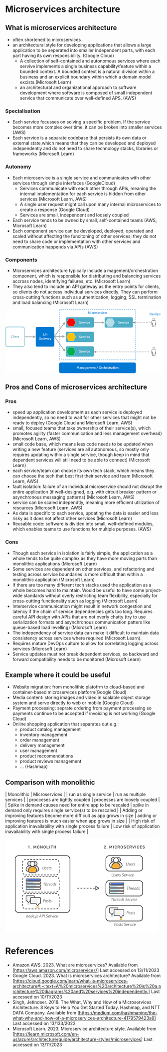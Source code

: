 # Microservices architecture
## What is microservices architecture
- often shortened to microservices
- an architectural style for developing applications that allows a large application to be seperated into smaller independent parts, with each part having its own responsibility. (Google Cloud)
    - A collection of self-contained and autonomous services where each servive implements a single business capability/feature within a bounded context. A bounded context is a natural division within a business and an explicit boundary within which a domain model excists.(Microsoft Learn)
    - an architectural and organizational approach to software development where software is composed of small independent service that communicate over well-defined APS. (AWS)

### Specialisation 
- Each service focusses on solving a specific problem. If the service becomes more complex over time, it can be broken into smaller services (AWS)
- Each service is a separate codebase that persists its own data or external state,which means that they can be developed and deployed independently and do not need to share technology stacks, libraries or frameworks (Microsoft Learn)

### Autonomy
- Each microservice is a single service and communicates with other services through simple interfaces (GoogleCloud)
    - Services communicate with each other through APIs, meaning the internal implementation for each service is hidden from other services (Microsoft Learn, AWS)
    - A single user request might call upon many internal microservices to create a response (Google Cloud)
    - Services are small, independent and loosely coupled
- Each service tends to be owned by small, self-contained teams (AWS, Microsoft Learn)
- Each component service can be developed, deployed, operated and scaled without affecting the funcitoning of other services; they do not need to share code or implementation with other services and communication happends via APIs (AWS)

### Components
- Microservices architecture typically include a magement/orchestration component, which is responsible for distributing and balancing services accross nodes, identifying failures, etc. (Microsoft Learn)
- They also tend to include an API gateway as the entry points for clients, so clients do not access individual services directly. They can perform cross-cutting functions such as authentication, logging, SSL termination and load balancing (Microsoft Learn)

![diagram showing how microservice architecture works](microservices-logical.png)        

## Pros and Cons of microservices architecture

### Pros
- speed up application development as each service is deployed independently, so no need to wait for other services that might not be ready to deploy (Google Cloud and Microsoft Learn, AWS)
- small, focused teams that take ownership of their service(s), which promotes agility (faster communication and less management overhead) (Microsoft Learn, AWS)
- small code base, which means less code needs to be updated when writing a new feature (services are all autonomous, so mostly only requires updating within a single service, though keep in mind that dependent services will still need to be able to connect) (Microsoft Learn)
- each service/team can choose its own tech stack, which means they can choose the tech that best first their service and team (Microsoft Learn, AWS)
- fault isolation: failure of an individual microservice should not disrupt the entire application (if well-designed, e.g. with circuit breaker pattern or asynchronous messaging patterns) (Microsoft Learn, AWS)
- service can be scaled independtly, meaning more efficient utilization of resources (Microsoft Learn, AWS)
- As data is specific to each service, updating the data is easier and less risky as it does not affect other services (Microsoft Learn)
- Reusable code: software is divided into small, well-defined modules, which enables teams to use functions for multiple purposes. (AWS)

### Cons
- Though each service in isolation is fairly simple, the application as a whole tends to be quite complex as they have more moving parts than monolithic applications (Microsoft Learn)
- Some services are dependent on other services, and refactoring and testing across service boundaries is more difficult than within a monolithic application (Microsoft Learn)
- If there are too many different tech stacks used the application as a whole becomes hard to maintain. Would be useful to have some project-wide standards without overly restricting team flexibility, especially for cross-cutting functionality such as logging (Microsoft Learn)
- Interservice communication might result in network congestion and latency if the chain of service dependencies gets too long. Requires careful API design with APIs that are not overly chatty (try to use serialization formats and asynchronous communication patters like queue-based load levelling) (Microsoft Learn)
- The independency of service data can make it difficult to maintain data consistency across services where required (Microsoft Learn).
- Requires mature DevOps culture to allow for correlating logging across services (Microsoft Learn)
- Service updates must not break dependent services, so backward and forward compatibility needs to be monitored (Microsoft Learn)


## Example where it could be useful
- Website migration: from monolithic platofrm to cloud-based and container-based microservices platform(Google Cloud)
- Media content: storing images and video in scalable object storage system and serve directly to web or mobile (Google Cloud)
- Payment processing: seprate ordering from payment processing so payments continue to be accepted if invoicing is not working (Google Cloud)
- Online shopping application that separates out e.g.:
    - product catalog management
    - inventory management
    - order management
    - delivery management
    - user management
    - product reccomendations
    - product reviews management
    - ... (Hashmap)


## Comparison with monolithic

| Monolithic | Microservices |
| run as single service | run as multiple services |
| procceses are tightly coupled | processes are loosely coupled |
| Spike in demand causes need for entire app to be rescaled | spike in demand only requires single service(s) to be rescaled |
| Adding or improving features become more difficult as app grows in size | adding or improving features is much easier when app grows in size |
| High risk of application inavailability with single process failure | Low risk of application inavailability with single process failure |   

![diagram showing how microservice architecture works](monolithvsms.png)


# References
- Amazon AWS. 2023. What are microservices? Available from [https://aws.amazon.com/microservices/] Last accessed on 13/11/2023
- Google Cloud. 2023. What is microservices architecture? Available from [https://cloud.google.com/learn/what-is-microservices-architecture#:~:text=A%20microservices%20architecture%20is%20a,architecture%20diagrams%20and%20services%20independently.] Last accessed on 10/11/2023
- Singh, Jetindeer. 2018. The What, Why and How of a Microservices Architecture. 8 Keys to Help You Get Started Today. Hashmap, and NTT DATA Company. Available from [https://medium.com/hashmapinc/the-what-why-and-how-of-a-microservices-architecture-4179579423a9] Last accessed on 13/133/2023
- Microsoft Learn. 2023. Microservice architecture style. Available from [https://learn.microsoft.com/en-us/azure/architecture/guide/architecture-styles/microservices] Last accessed on 13/11/2023



